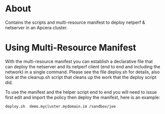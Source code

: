 # About

Contains the scripts and multi-resource manifest to deploy netperf & netserver in an Apcera cluster.


# Using Multi-Resource Manifest
With the multi-resource manifest you can establish a declarative file that can deploy the netserver and its netperf client (end to end and including the network) in a single command. Please see the file deploy.sh for details, also look at the cleanup.sh script that cleans up the work that the deploy script did.

To use the manifest and the helper script end to end you will need to issue first edit and import the policy then deploy the manifest, here is an example:

```
deploy.sh  demo.mycluster.mydomain.im /sandbox/joe
```
